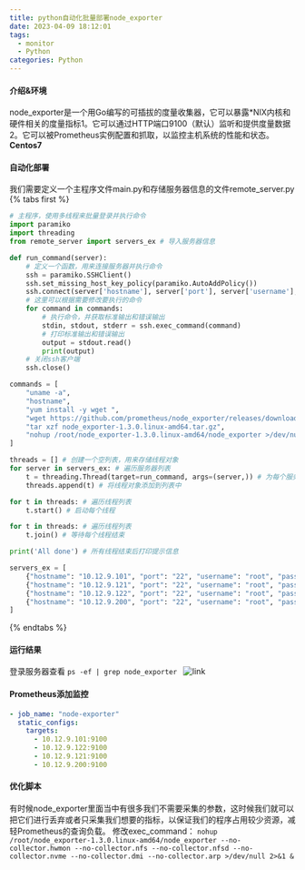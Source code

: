 ```yaml
---
title: python自动化批量部署node_exporter
date: 2023-04-09 18:12:01
tags:
  - monitor
  - Python
categories: Python
---
```

#### 介绍&环境
node_exporter是一个用Go编写的可插拔的度量收集器，它可以暴露*NIX内核和硬件相关的度量指标1。它可以通过HTTP端口9100（默认）监听和提供度量数据2。它可以被Prometheus实例配置和抓取，以监控主机系统的性能和状态。 **Centos7**

#### 自动化部署
我们需要定义一个主程序文件main.py和存储服务器信息的文件remote_server.py
{% tabs first %}
<!-- tab main -->
```python
# 主程序，使用多线程来批量登录并执行命令
import paramiko
import threading
from remote_server import servers_ex # 导入服务器信息

def run_command(server):
    # 定义一个函数，用来连接服务器并执行命令
    ssh = paramiko.SSHClient()
    ssh.set_missing_host_key_policy(paramiko.AutoAddPolicy())
    ssh.connect(server['hostname'], server['port'], server['username'], server['password'])
    # 这里可以根据需要修改要执行的命令
    for command in commands:
        # 执行命令，并获取标准输出和错误输出
        stdin, stdout, stderr = ssh.exec_command(command)
        # 打印标准输出和错误输出
        output = stdout.read()
        print(output)
    # 关闭ssh客户端
    ssh.close()

commands = [
    "uname -a",
    "hostname",
    "yum install -y wget ",
    "wget https://github.com/prometheus/node_exporter/releases/download/v1.3.0/node_exporter-1.3.0.linux-amd64.tar.gz",
    "tar xzf node_exporter-1.3.0.linux-amd64.tar.gz",
    "nohup /root/node_exporter-1.3.0.linux-amd64/node_exporter >/dev/null 2>&1 &",
]

threads = [] # 创建一个空列表，用来存储线程对象
for server in servers_ex: # 遍历服务器列表
    t = threading.Thread(target=run_command, args=(server,)) # 为每个服务器创建一个线程，并传入服务器信息作为参数
    threads.append(t) # 将线程对象添加到列表中

for t in threads: # 遍历线程列表
    t.start() # 启动每个线程

for t in threads: # 遍历线程列表
    t.join() # 等待每个线程结束

print('All done') # 所有线程结束后打印提示信息
```
<!-- endtab -->
<!-- tab server -->
```python
servers_ex = [
    {"hostname": "10.12.9.101", "port": "22", "username": "root", "password": "1", },
    {"hostname": "10.12.9.121", "port": "22", "username": "root", "password": "1", },
    {"hostname": "10.12.9.122", "port": "22", "username": "root", "password": "1", },
    {"hostname": "10.12.9.200", "port": "22", "username": "root", "password": "1", },
]
```
<!-- endtab -->
{% endtabs %}

#### 运行结果
登录服务器查看 `ps -ef | grep node_exporter `
![link](https://cdn.jsdelivr.net/gh/lipaysamart/Blog-pic/20230409183436.png)

#### Prometheus添加监控
```yaml
- job_name: "node-exporter"
  static_configs:
    targets:
      - 10.12.9.101:9100
      - 10.12.9.122:9100
      - 10.12.9.121:9100
      - 10.12.9.200:9100
```
#### 优化脚本
有时候node_exporter里面当中有很多我们不需要采集的参数，这时候我们就可以把它们进行丢弃或者只采集我们想要的指标，以保证我们的程序占用较少资源，减轻Prometheus的查询负载。
修改exec_command：
`nohup /root/node_exporter-1.3.0.linux-amd64/node_exporter --no-collector.hwmon --no-collector.nfs --no-collector.nfsd --no-collector.nvme --no-collector.dmi --no-collector.arp >/dev/null 2>&1 &`


